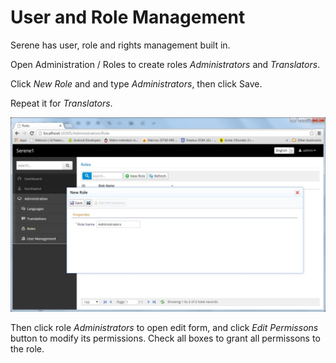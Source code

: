 # User and Role Management

Serene has user, role and rights management built in.

Open Administration / Roles to create roles *Administrators* and *Translators*. 

Click *New Role* and  and type *Administrators*, then click Save.

Repeat it for *Translators*.

![Create Admin Role](img/create_admin_role.jpg)

Then click role *Administrators* to open edit form, and click *Edit Permissons* button to modify its permissions. Check all boxes to grant all permissons to the role.





